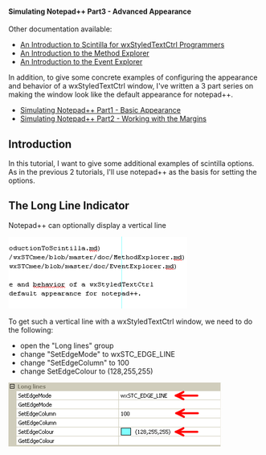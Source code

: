 #### Simulating Notepad++ Part3 - Advanced Appearance

Other documentation available:
 - [An Introduction to Scintilla for wxStyledTextCtrl Programmers](https://github.com/NewPagodi/wxSTCmee/blob/master/doc/DocPart1_IntroductionToScintilla.md)
 - [An Introduction to the Method Explorer](https://github.com/NewPagodi/wxSTCmee/blob/master/doc/DocPart2_MethodExplorer.md)
 - [An Introduction to the Event Explorer](https://github.com/NewPagodi/wxSTCmee/blob/master/doc/DocPart3_EventExplorer.md)
 
In addition, to give some concrete examples of configuring the appearance and behavior of a wxStyledTextCtrl window, I've written a 3 part series on making the window look like the default appearance for notepad++.

 - [Simulating Notepad++ Part1 - Basic Appearance](https://github.com/NewPagodi/wxSTCmee/blob/master/doc/SimulatingNotepad++Part1_BasicAppearance.md)
 - [Simulating Notepad++ Part2 - Working with the Margins](https://github.com/NewPagodi/wxSTCmee/blob/master/doc/SimulatingNotepad++Part2_Margins.md)

## Introduction
In this tutorial, I want to give some additional examples of scintilla options.  As in the previous 2 tutorials, I'll use notepad++ as the basis for setting the options.  

## The Long Line Indicator

Notepad++ can optionally display a vertical line

![Long Line Indicator Example](https://github.com/NewPagodi/wxSTCmee/blob/master/doc/img/longLineInd.png "Long Line Indicator Example")

To get such a vertical line with a wxStyledTextCtrl window, we need to do the following:

 - open the "Long lines" group
 - change "SetEdgeMode" to wxSTC_EDGE_LINE
 - change "SetEdgeColumn" to 100
 - change SetEdgeColour to (128,255,255)

![Long Line Settings](https://github.com/NewPagodi/wxSTCmee/blob/master/doc/img/longLineSet.png "Long Line Settings")


<!---
Additional sections I hope to write:
carret color
-->
